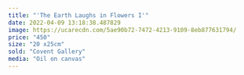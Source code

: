 ```yaml
---
title: "'The Earth Laughs in Flowers I'"
date: 2022-04-09 13:18:38.487829
image: https://ucarecdn.com/5ae90b72-7472-4213-9109-8eb877631794/
price: "450"
size: "20 x25cm"
sold: "Covent Gallery"
media: "Oil on canvas"
---
```


